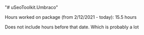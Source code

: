 "# uSeoToolkit.Umbraco" 

Hours worked on package (from 2/12/2021 - today):
15.5 hours

Does not include hours before that date. Which is probably a lot